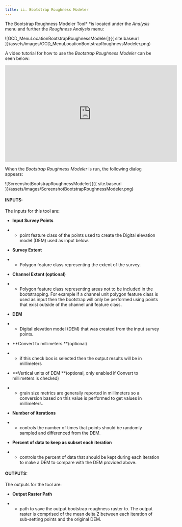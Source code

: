 ```yaml
---
title: ii. Bootstrap Roughness Modeler
---
```


The Bootstrap Roughness Modeler Tool* *is located under the *Analysis* menu and further the *Roughness Analysis* menu:

![GCD_MenuLocationBootstrapRoughnessModeler]({{ site.baseurl }}/assets/images/GCD_MenuLocationBootstrapRoughnessModeler.png)

A video tutorial for how to use the *Bootstrap Roughness Modeler* can be seen below:

<iframe width="560" height="315" src="https://www.youtube.com/embed/U05upegsMlI" frameborder="0" gesture="media" allow="encrypted-media" allowfullscreen></iframe>

When the *Bootstrap Roughness Modeler* is run, the following dialog appears:

![ScreenshotBootstrapRoughnessModeler]({{ site.baseurl }}/assets/images/ScreenshotBootstrapRoughnessModeler.png)

#### INPUTS:

The inputs for this tool are:

- **Input Survey Points**

- - point feature class of the points used to create the Digital elevation model (DEM) used as input below.

- **Survey Extent**

- - Polygon feature class representing the extent of the survey.

- **Channel Extent (optional)**

- - Polygon feature class representing areas not to be included in the bootstrapping. For example if a channel unit polygon feature class is used as input then the bootstrap will only be performed using points that exist outside of the channel unit feature class.

- **DEM**

- - Digital elevation model (DEM) that was created from the input survey points.

- **Convert to millimeters **(optional)

- - if this check box is selected then the output results will be in millimeters

- **Vertical units of DEM **(optional, only enabled if Convert to millimeters is checked)

- - grain size metrics are generally reported in millimeters so a conversion based on this value is performed to get values in millimeters.

- **Number of Iterations**

- - controls the number of times that points should be randomly sampled and differenced from the DEM.

- **Percent of data to keep as subset each iteration**

- - controls the percent of data that should be kept during each iteration to make a DEM to compare with the DEM provided above.

#### OUTPUTS:

The outputs for the tool are:

- **Output Raster Path**

- - path to save the output bootstrap roughness raster to. The output raster is comprised of the mean delta Z between each iteration of sub-setting points and the original DEM.